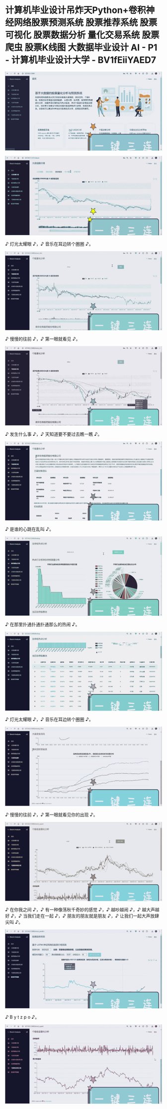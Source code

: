 # 计算机毕业设计吊炸天Python+卷积神经网络股票预测系统 股票推荐系统 股票可视化 股票数据分析 量化交易系统 股票爬虫 股票K线图 大数据毕业设计 AI - P1 - 计算机毕业设计大学 - BV1fEiiYAED7

![](img/eb98358bc91ee7fca0ab05082a0bdf66_0.png)

![](img/eb98358bc91ee7fca0ab05082a0bdf66_1.png)

♪ 灯光太耀眼 ♪，♪ 音乐在耳边转个圈圈 ♪。

![](img/eb98358bc91ee7fca0ab05082a0bdf66_3.png)

♪ 慢慢的往前 ♪，♪ 第一眼就看见 ♪。

![](img/eb98358bc91ee7fca0ab05082a0bdf66_5.png)

♪ 发生什么事 ♪，♪ 天知道要不要过去瞧一瞧 ♪。

![](img/eb98358bc91ee7fca0ab05082a0bdf66_7.png)

♪ 是谁的心跳在乱叫 ♪。

![](img/eb98358bc91ee7fca0ab05082a0bdf66_9.png)

♪ 在那里扑通扑通扑通那么的热闹 ♪。

![](img/eb98358bc91ee7fca0ab05082a0bdf66_11.png)

♪ 灯光太耀眼 ♪，♪ 音乐在耳边转个圈圈 ♪。

![](img/eb98358bc91ee7fca0ab05082a0bdf66_13.png)

♪ 慢慢的往前 ♪，♪ 第一眼就看见你的出现 ♪。

![](img/eb98358bc91ee7fca0ab05082a0bdf66_15.png)

♪ 在你我之间 ♪，♪ 有一种像荡秋千奇妙的感觉 ♪，♪ 越吵越闹 ♪，♪ 越大声越好 ♪，♪ 当我们走在一起 ♪，♪ 朋友的朋友就是朋友 ♪，♪ 让我们一起大声放肆尖叫 ♪。



![](img/eb98358bc91ee7fca0ab05082a0bdf66_17.png)

♪ B y t z p o ♪。

![](img/eb98358bc91ee7fca0ab05082a0bdf66_19.png)